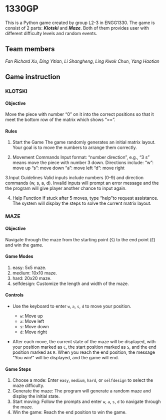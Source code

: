 # 1330GP
This is a Python game created by group L2-3 in ENGG1330. The game is consist of 2 parts: ***Klotski*** and ***Maze***. Both of them provides user with different difficulty levels and random events.
## Team members
_Fan Richard Xu_,
_Ding Yitian_,
_Li Shangheng_,
_Ling Kwok Chun_,
_Yang Haotian_
## Game instruction
### KLOTSKI
#### Objective
Move the piece with number “0” on it into the correct positions so that it meet the bottom row of the matrix which shows “==”.

#### Rules
1. Start the Game
The game randomly generates an initial matrix layout.
Your goal is to move the numbers to arrange them correctly.

2. Movement Commands
Input format: “number direction”, e.g., “3 s” means move the piece with number 3 down.
Directions include:
 “w”: move up
“s”: move down
“a”: move left
“d”: move right

3.Input Guidelines
Valid inputs include numbers (0-9) and direction commands (w, s, a, d).
Invalid inputs will prompt an error message and the the program will give player another chance to input again. 	 

4. Help Function
If stuck after 5 moves, type “help”to request assistance.
The system will display the steps to solve the current matrix layout.


### MAZE

#### Objective
Navigate through the maze from the starting point (`S`) to the end point (`E`) and win the game.

#### Game Modes
1. easy: 5x5 maze.
2. medium: 10x10 maze.
3. hard: 20x20 maze.
4. selfdesign: Customize the length and width of the maze.

#### Controls
- Use the keyboard to enter `w`, `a`, `s`, `d` to move your position.
  - `w`: Move up
  - `a`: Move left
  - `s`: Move down
  - `d`: Move right

- After each move, the current state of the maze will be displayed, with your position marked as `C`, the start position marked as `S`, and the end position marked as `E`.
When you reach the end position, the message "You win!" will be displayed, and the game will end.

#### Game Steps
1. Choose a mode: Enter `easy`, `medium`, `hard`, or `selfdesign` to select the maze difficulty.
2. Generate the maze: The program will generate a random maze and display the initial state.
3. Start moving: Follow the prompts and enter `w`, `a`, `s`, `d` to navigate through the maze.
4. Win the game: Reach the end position to win the game.

